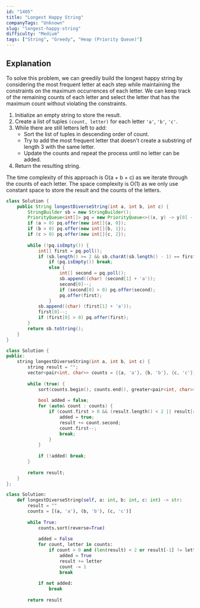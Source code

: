 ```yaml
---
id: "1405"
title: "Longest Happy String"
companyTags: "Unknown"
slug: "longest-happy-string"
difficulty: "Medium"
tags: ["String", "Greedy", "Heap (Priority Queue)"]
---
```


## Explanation
To solve this problem, we can greedily build the longest happy string by considering the most frequent letter at each step while maintaining the constraints on the maximum occurrences of each letter. We can keep track of the remaining counts of each letter and select the letter that has the maximum count without violating the constraints.

1. Initialize an empty string to store the result.
2. Create a list of tuples `(count, letter)` for each letter `'a'`, `'b'`, `'c'`.
3. While there are still letters left to add:
   - Sort the list of tuples in descending order of count.
   - Try to add the most frequent letter that doesn't create a substring of length 3 with the same letter.
   - Update the counts and repeat the process until no letter can be added.
4. Return the resulting string.

The time complexity of this approach is O(a + b + c) as we iterate through the counts of each letter. The space complexity is O(1) as we only use constant space to store the result and the counts of the letters.
```java
class Solution {
    public String longestDiverseString(int a, int b, int c) {
        StringBuilder sb = new StringBuilder();
        PriorityQueue<int[]> pq = new PriorityQueue<>((x, y) -> y[0] - x[0]);
        if (a > 0) pq.offer(new int[]{a, 0});
        if (b > 0) pq.offer(new int[]{b, 1});
        if (c > 0) pq.offer(new int[]{c, 2});
        
        while (!pq.isEmpty()) {
            int[] first = pq.poll();
            if (sb.length() >= 2 && sb.charAt(sb.length() - 1) == first[1] + 'a' && sb.charAt(sb.length() - 2) == first[1] + 'a')
                if (pq.isEmpty()) break;
                else {
                    int[] second = pq.poll();
                    sb.append((char) (second[1] + 'a'));
                    second[0]--;
                    if (second[0] > 0) pq.offer(second);
                    pq.offer(first);
                }
            sb.append((char) (first[1] + 'a'));
            first[0]--;
            if (first[0] > 0) pq.offer(first);
        }
        return sb.toString();
    }
}
```

```cpp
class Solution {
public:
    string longestDiverseString(int a, int b, int c) {
        string result = "";
        vector<pair<int, char>> counts = {{a, 'a'}, {b, 'b'}, {c, 'c'}};
        
        while (true) {
            sort(counts.begin(), counts.end(), greater<pair<int, char>>());
            
            bool added = false;
            for (auto& count : counts) {
                if (count.first > 0 && (result.length() < 2 || result[result.length() - 1] != count.second || result[result.length() - 2] != count.second)) {
                    added = true;
                    result += count.second;
                    count.first--;
                    break;
                }
            }
            
            if (!added) break;
        }
        
        return result;
    }
};
```

```python
class Solution:
    def longestDiverseString(self, a: int, b: int, c: int) -> str:
        result = ""
        counts = [(a, 'a'), (b, 'b'), (c, 'c')]
        
        while True:
            counts.sort(reverse=True)
            
            added = False
            for count, letter in counts:
                if count > 0 and (len(result) < 2 or result[-1] != letter or result[-2] != letter):
                    added = True
                    result += letter
                    count -= 1
                    break
            
            if not added:
                break
        
        return result
```